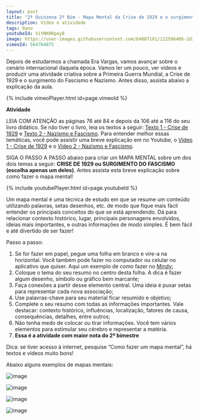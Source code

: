 ```yaml
---
layout: post
title: "2ª Quinzena 2º Bim - Mapa Mental da Crise de 1929 e o surgimento do Fascismo"
description: Vídeo e atividade
tags: 9ano
youtubeId: ViYNK0Kpay8
image: https://user-images.githubusercontent.com/64807181/122596406-2d371100-d040-11eb-98d7-b231575496a7.png
vimeoId: 564764875
---
```


Depois de estudarmos a chamada Era Vargas, vamos avançar sobre o cenário internacional daquela época. Vamos ler um pouco, ver vídeos e produzir uma atividade criativa sobre a Primeira Guerra Mundial, a Crise de 1929 e o surgimento do Fascismo e Nazismo. Antes disso, assista abaixo a explicação da aula.

{% include vimeoPlayer.html id=page.vimeoId %}

**Atividade**

LEIA COM ATENÇÃO as páginas 76 até 84 e depois da 106 até a 116 do seu livro didático. Se não tiver o livro, leia os textos a seguir: [Texto 1 - Crise de 1929](https://brasilescola.uol.com.br/historiag/crise29.htm) e [Texto 2 - Nazismo e Fascismo](https://www.coladaweb.com/historia/nazismo-e-fascismo). Para entender melhor essas temáticas, você pode assistir uma breve explicação em no Youtube, o [Vídeo 1 - Crise de 1929](https://www.youtube.com/watch?v=q8Kg1exQzIU) e o [Vídeo 2 - Nazismo e Fascismo](https://youtu.be/bbi-OzMtslc). 

SIGA O PASSO A PASSO abaixo para criar um MAPA MENTAL sobre um dos dois temas a seguir: **CRISE DE 1929 ou SURGIMENTO DO FASCISMO (escolha apenas um deles)**. Antes assista esta breve explicação sobre como fazer o mapa mental!

{% include youtubePlayer.html id=page.youtubeId %}

Um mapa mental é uma técnica de estudo em que se resume um conteúdo utilizando palavras, setas desenhos, etc. de modo que fique mais fácil entender os principais conceitos do que se está aprendendo. Dá para relacionar contexto histórico, lugar, principais personagens envolvidos, ideias mais importantes, e outras informações de modo simples. É bem fácil e até divertido de ser fazer!

Passo a passo:

1. Se for fazer em papel, pegue uma folha em branco e vire-a na horizontal. Você também pode fazer no computador ou celular no aplicativo que quiser. Aqui um exemplo de como fazer no [Mindy](https://www.techtudo.com.br/dicas-e-tutoriais/2021/04/aplicativo-para-fazer-mapa-mental-no-celular-como-usar-o-mindly.ghtml);
2. Coloque o tema do seu resumo no centro desta folha. A dica é fazer algum desenho, símbolo ou gráfico bem marcante;
3. Faça conexões a partir desse elemento central. Uma ideia é puxar setas para representar cada nova associação;
4. Use palavras-chave para seu material ficar resumido e objetivo;
5. Complete o seu resumo com todas as informações importantes. Vale destacar: contexto histórico, influências, localização, fatores de causa, consequências, detalhes, entre outros;
6. Não tenha medo de colocar ou tirar informações. Você tem vários elementos para estimular seu cérebro e representar a matéria.
7. **Essa é a atividade com maior nota do 2º bimestre**

Dica: se tiver acesso à internet, pesquise “Como fazer um mapa mental”, há textos e vídeos muito bons!

Abaixo alguns exemplos de mapas mentais:

![image](https://user-images.githubusercontent.com/64807181/122596240-f103b080-d03f-11eb-9357-ed8cddd11714.png)

![image](https://user-images.githubusercontent.com/64807181/122596031-af730580-d03f-11eb-99dc-de1aeb18a347.png)

![image](https://user-images.githubusercontent.com/64807181/122596406-2d371100-d040-11eb-98d7-b231575496a7.png)

![image](https://user-images.githubusercontent.com/64807181/122596445-4344d180-d040-11eb-9b37-c1db015d7178.png)


